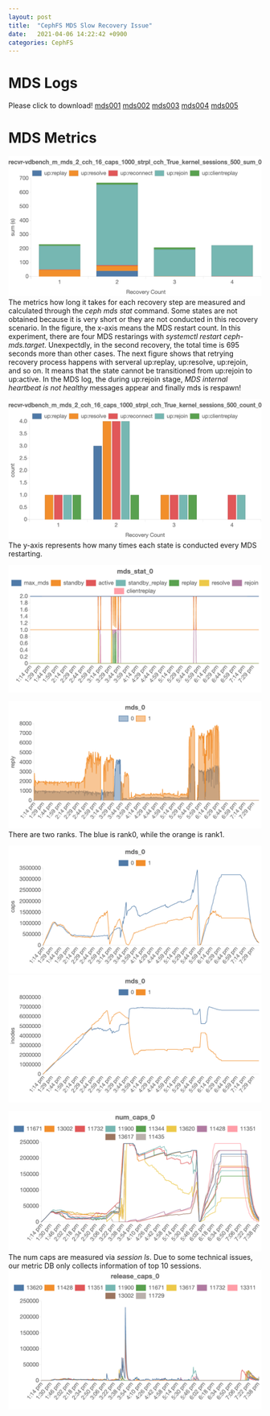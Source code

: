 ```yaml
---
layout: post
title:  "CephFS MDS Slow Recovery Issue"
date:   2021-04-06 14:22:42 +0900
categories: CephFS
---
```




# MDS Logs

Please click to download!
[mds001](https://drive.google.com/file/d/1Ri7fU2AcwCzF3bdwnT7IjAWK-ufNlOu7/view?usp=sharing)
[mds002](https://drive.google.com/file/d/1TWFN_IGzBBT1hLCa25TM1E5pNVj9fgEg/view?usp=sharing)
[mds003](https://drive.google.com/file/d/1o0u6S1pGzroEN_HfDrzvdVFlwp0VLvwa/view?usp=sharing)
[mds004](https://drive.google.com/file/d/1qysVW9h5YhkHivYoijptFYSoHShGbKtg/view?usp=sharing)
[mds005](https://drive.google.com/file/d/1r9GoSH7ZoMUcat8OH3tiOdRaXyVM-jBw/view?usp=sharing)


# MDS Metrics

![recovery time breakdown](/images/mds_restart/recvr-vdbench_m_mds_2_cch_16_caps_1000_strpl_cch_True_kernel_sessions_500_sum_7183a8d9-38d1-4f99-a9c9-83edf44a27a1.png)
The metrics how long it takes for each recovery step are measured and calculated through the *ceph mds stat* command. Some states are not obtained because it is very short or they are not conducted in this recovery scenario.  In the figure, the x-axis means the MDS restart count. In this experiment, there are four MDS restarings with *systemctl restart ceph-mds.target*. Unexpectdly, in the second recovery, the total time is 695 seconds more than other cases. The next figure shows that retrying recovery process happens with serveral up:replay, up:resolve, up:rejoin, and so on. It means that the state cannot be transitioned from up:rejoin to up:active. In the MDS log, the during up:rejoin stage, *MDS internal heartbeat is not healthy* messages appear and finally mds is respawn!

![recovey state count](/images/mds_restart/recvr-vdbench_m_mds_2_cch_16_caps_1000_strpl_cch_True_kernel_sessions_500_count_7183a8d9-38d1-4f99-a9c9-83edf44a27a1.png)
The y-axis represents how many times each state is conducted every MDS restarting. 

![mds stat](/images/mds_restart/mds_stat_7183a8d9-38d1-4f99-a9c9-83edf44a27a1.png)

![reply rate](/images/mds_restart/mds_reply_7183a8d9-38d1-4f99-a9c9-83edf44a27a1.png)
There are two ranks. The blue is rank0, while the orange is rank1.

![caps](/images/mds_restart/mds_caps_7183a8d9-38d1-4f99-a9c9-83edf44a27a1.png)
![inodes](/images/mds_restart/mds_inodes_7183a8d9-38d1-4f99-a9c9-83edf44a27a1.png)

![num_caps for sessoins](/images/mds_restart/num_caps_7183a8d9-38d1-4f99-a9c9-83edf44a27a1.png)
The num caps are measured via *session ls*. Due to some technical issues, our metric DB only collects information of top 10 sessions.  
![release_capse for sessions](/images/mds_restart/release_caps_7183a8d9-38d1-4f99-a9c9-83edf44a27a1.png)
